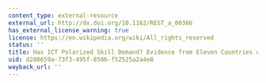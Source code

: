 ```yaml
---
content_type: external-resource
external_url: http://dx.doi.org/10.1162/REST_a_00366
has_external_license_warning: true
license: https://en.wikipedia.org/wiki/All_rights_reserved
status: ''
title: Has ICT Polarized Skill Demand? Evidence from Eleven Countries over 25 Years
uid: d280659a-73f3-495f-8506-f52525a2a4e8
wayback_url: ''
---
```

